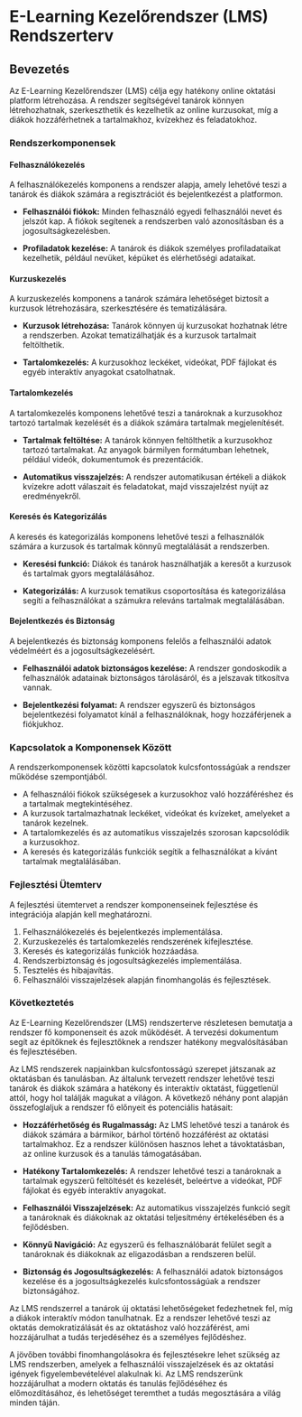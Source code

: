 # E-Learning Kezelőrendszer (LMS) Rendszerterv

## Bevezetés
Az E-Learning Kezelőrendszer (LMS) célja egy hatékony online oktatási platform létrehozása. A rendszer segítségével tanárok könnyen létrehozhatnak, szerkeszthetik és kezelhetik az online kurzusokat, míg a diákok hozzáférhetnek a tartalmakhoz, kvízekhez és feladatokhoz.

### Rendszerkomponensek

#### Felhasználókezelés
A felhasználókezelés komponens a rendszer alapja, amely lehetővé teszi a tanárok és diákok számára a regisztrációt és bejelentkezést a platformon. 

- **Felhasználói fiókok:** Minden felhasználó egyedi felhasználói nevet és jelszót kap. A fiókok segítenek a rendszerben való azonosításban és a jogosultságkezelésben.

- **Profiladatok kezelése:** A tanárok és diákok személyes profiladataikat kezelhetik, például nevüket, képüket és elérhetőségi adataikat.

#### Kurzuskezelés
A kurzuskezelés komponens a tanárok számára lehetőséget biztosít a kurzusok létrehozására, szerkesztésére és tematizálására.

- **Kurzusok létrehozása:** Tanárok könnyen új kurzusokat hozhatnak létre a rendszerben. Azokat tematizálhatják és a kurzusok tartalmait feltölthetik.

- **Tartalomkezelés:** A kurzusokhoz leckéket, videókat, PDF fájlokat és egyéb interaktív anyagokat csatolhatnak.

#### Tartalomkezelés
A tartalomkezelés komponens lehetővé teszi a tanároknak a kurzusokhoz tartozó tartalmak kezelését és a diákok számára tartalmak megjelenítését.

- **Tartalmak feltöltése:** A tanárok könnyen feltölthetik a kurzusokhoz tartozó tartalmakat. Az anyagok bármilyen formátumban lehetnek, például videók, dokumentumok és prezentációk.

- **Automatikus visszajelzés:** A rendszer automatikusan értékeli a diákok kvízekre adott válaszait és feladatokat, majd visszajelzést nyújt az eredményekről.

#### Keresés és Kategorizálás
A keresés és kategorizálás komponens lehetővé teszi a felhasználók számára a kurzusok és tartalmak könnyű megtalálását a rendszerben.

- **Keresési funkció:** Diákok és tanárok használhatják a keresőt a kurzusok és tartalmak gyors megtalálásához.

- **Kategorizálás:** A kurzusok tematikus csoportosítása és kategorizálása segíti a felhasználókat a számukra releváns tartalmak megtalálásában.

#### Bejelentkezés és Biztonság
A bejelentkezés és biztonság komponens felelős a felhasználói adatok védelméért és a jogosultságkezelésért.

- **Felhasználói adatok biztonságos kezelése:** A rendszer gondoskodik a felhasználók adatainak biztonságos tárolásáról, és a jelszavak titkosítva vannak.

- **Bejelentkezési folyamat:** A rendszer egyszerű és biztonságos bejelentkezési folyamatot kínál a felhasználóknak, hogy hozzáférjenek a fiókjukhoz.

### Kapcsolatok a Komponensek Között

A rendszerkomponensek közötti kapcsolatok kulcsfontosságúak a rendszer működése szempontjából.

- A felhasználói fiókok szükségesek a kurzusokhoz való hozzáféréshez és a tartalmak megtekintéséhez.
- A kurzusok tartalmazhatnak leckéket, videókat és kvízeket, amelyeket a tanárok kezelnek.
- A tartalomkezelés és az automatikus visszajelzés szorosan kapcsolódik a kurzusokhoz.
- A keresés és kategorizálás funkciók segítik a felhasználókat a kívánt tartalmak megtalálásában.

### Fejlesztési Ütemterv
A fejlesztési ütemtervet a rendszer komponenseinek fejlesztése és integrációja alapján kell meghatározni.

1. Felhasználókezelés és bejelentkezés implementálása.
2. Kurzuskezelés és tartalomkezelés rendszerének kifejlesztése.
3. Keresés és kategorizálás funkciók hozzáadása.
4. Rendszerbiztonság és jogosultságkezelés implementálása.
5. Tesztelés és hibajavítás.
6. Felhasználói visszajelzések alapján finomhangolás és fejlesztések.

### Következtetés
Az E-Learning Kezelőrendszer (LMS) rendszerterve részletesen bemutatja a rendszer fő komponenseit és azok működését. A tervezési dokumentum segít az építőknek és fejlesztőknek a rendszer hatékony megvalósításában és fejlesztésében.

Az LMS rendszerek napjainkban kulcsfontosságú szerepet játszanak az oktatásban és tanulásban. Az általunk tervezett rendszer lehetővé teszi tanárok és diákok számára a hatékony és interaktív oktatást, függetlenül attól, hogy hol találják magukat a világon. A következő néhány pont alapján összefoglaljuk a rendszer fő előnyeit és potenciális hatásait:

- **Hozzáférhetőség és Rugalmasság:** Az LMS lehetővé teszi a tanárok és diákok számára a bármikor, bárhol történő hozzáférést az oktatási tartalmakhoz. Ez a rendszer különösen hasznos lehet a távoktatásban, az online kurzusok és a tanulás támogatásában.

- **Hatékony Tartalomkezelés:** A rendszer lehetővé teszi a tanároknak a tartalmak egyszerű feltöltését és kezelését, beleértve a videókat, PDF fájlokat és egyéb interaktív anyagokat.

- **Felhasználói Visszajelzések:** Az automatikus visszajelzés funkció segít a tanároknak és diákoknak az oktatási teljesítmény értékelésében és a fejlődésben.

- **Könnyű Navigáció:** Az egyszerű és felhasználóbarát felület segít a tanároknak és diákoknak az eligazodásban a rendszeren belül.

- **Biztonság és Jogosultságkezelés:** A felhasználói adatok biztonságos kezelése és a jogosultságkezelés kulcsfontosságúak a rendszer biztonságához.

Az LMS rendszerrel a tanárok új oktatási lehetőségeket fedezhetnek fel, míg a diákok interaktív módon tanulhatnak. Ez a rendszer lehetővé teszi az oktatás demokratizálását és az oktatáshoz való hozzáférést, ami hozzájárulhat a tudás terjedéséhez és a személyes fejlődéshez.

A jövőben további finomhangolásokra és fejlesztésekre lehet szükség az LMS rendszerben, amelyek a felhasználói visszajelzések és az oktatási igények figyelembevételével alakulnak ki. Az LMS rendszerünk hozzájárulhat a modern oktatás és tanulás fejlődéséhez és előmozdításához, és lehetőséget teremthet a tudás megosztására a világ minden táján.


